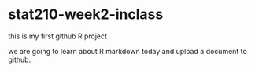 # stat210-week2-inclass
this is my first github R project

we are going to learn about R markdown today and upload a document to github.